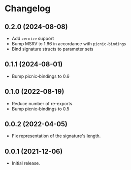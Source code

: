 # Changelog

## 0.2.0 (2024-08-08)

* Add `zeroize` support
* Bump MSRV to 1.66 in accordance with `picnic-bindings`
* Bind signature structs to parameter sets

## 0.1.1 (2024-08-01)

* Bump picnic-bindings to 0.6

## 0.1.0 (2022-08-19)

* Reduce number of re-exports
* Bump picnic-bindings to 0.5

## 0.0.2 (2022-04-05)

* Fix representation of the signature's length.

## 0.0.1 (2021-12-06)

* Initial release.
